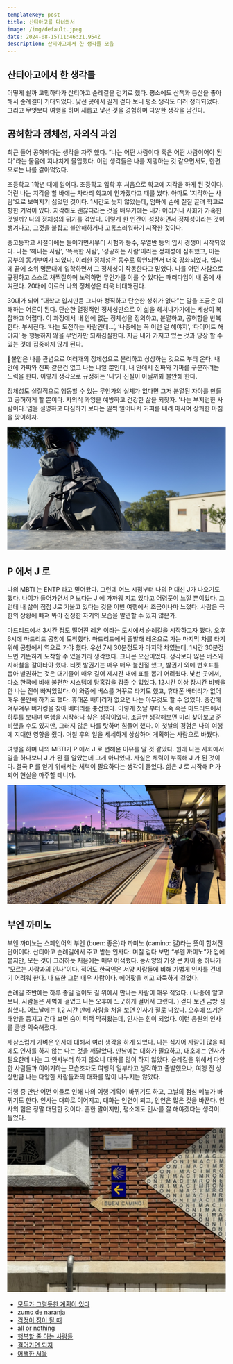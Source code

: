 ```yaml
---
templateKey: post
title: 산티아고를 다녀와서
image: /img/default.jpeg
date: 2024-08-15T11:46:21.954Z
description: 산티아고에서 한 생각들 모음
---
```

## 산티아고에서 한 생각들

어떻게 쉴까 고민하다가 산티아고 순례길을 걷기로 했다. 평소에도 산책과 등산을 좋아해서 순례길이 기대되었다. 낯선 곳에서 길게 걷다 보니 평소 생각도 더러 정리되었다. 그리고 무엇보다 여행을 하며 새롭고 낯선 것을 경험하며 다양한 생각을 남긴다.

## 공허함과 정체성, 자의식 과잉

최근 들어 공허하다는 생각을 자주 했다. “나는 어떤 사람이다 혹은 어떤 사람이어야 된다"라는 물음에 지나치게 몰입했다. 이런 생각들은 나를 지탱하는 것 같으면서도, 한편으로는 나를 갉아먹었다. 

초등학교 1학년 때에 일이다. 초등학교 입학 후 처음으로 학교에 지각을 하게 된 것이다. 어린 나는 지각을 할 바에는 차라리 학교에 안가겠다고 때를 썼다. 아마도 '지각하는 사람'으로 보여지기 싫었던 것이다. 1시간도 늦지 않았는데, 엄마에 손에 질질 끌려 학교로 향한 기억이 있다. 지각해도 괜찮다라는 것을 배우기에는 내가 어리거나 사회가 가혹한 것일까? 나의 정체성의 위기를 겪었다. 이렇게 한 인간이 성장하면서 정체성이라는 것이 생겨나고, 그것을 붙잡고 불안해하거나 고통스러워하기 시작한 것이다.

중고등학교 시절이에는 들어가면서부터 시험과 등수, 우열반 등의 입시 경쟁이 시작되었다. 나는 '해내는 사람', '똑똑한 사람', '성공하는 사람'이라는 정체성에 심취했고, 이는 공부의 동기부여가 되었다. 이러한 정체성은 등수로 확인되면서 더욱 강화되었다. 입시에 끝에 소위 명문대에 입학하면서 그 정체성이 작동한다고 믿었다. 나를 어떤 사람으로 규정하고 스스로 채찍질하며 노력하면 무언가를 이룰 수 있다는 패러다임이 내 몸에 새겨졌다. 20대에 이르러 나의 정체성은 더욱 비대해진다. 

30대가 되어 “대학교 입시만큼 그나마 정직하고 단순한 성취가 없다”는 말을 조금은 이해하는 어른이 된다. 단순한 열정적인 정체성만으로 이 삶을 헤쳐나가기에는 세상이 복잡하고 어렵다. 이 과정에서 내 안에 없는 정체성을 정의하고, 분열하고, 공허함을 반복한다. 부서진다. ‘나는 도전하는 사람인데…’, ‘나중에는 꼭 이런 걸 해야지’, ‘다이어트 해야지’ 등 행동하지 않을 무언가만 되새김질한다. 지금 내가 가지고 있는 것과 당장 할 수 있는 것에 집중하지 않게 된다. 

불안은 나를 관념으로 여러개의 정체성으로 분리하고 상상하는 것으로 부터 온다. 내 안에 가짜와 진짜 같은건 없고 나는 나일 뿐인데, 내 안에서 진짜와 가짜를 구분하려는 노력을 한다. 이렇게 생각으로 규정하는 '내'가 진실이 아닐까봐 불안해 한다. 

정체성도 실질적으로 행동할 수 있는 무언가의 실체가 없다면 그저 분열된 자아를 만들고 공허하게 할 뿐이다. 자의식 과잉을 예방하고 건강한 삶을 되찾자. '나는 부지런한 사람이다.'임을 설명하고 다짐하기 보다는 일찍 일어나서 커피를 내려 마시며 상쾌한 아침을 맞이하자. 

![](/img/aaf8cfa8-21c0-472c-9be6-d804dfe89b15_1_201_a.jpeg)

## P 에서 J 로

나의 MBTI 는 ENTP 라고 믿어왔다. 그런데 어느 시점부터 나의 P 대신 J가 나오기도 했다. 나이가 들어가면서 P 보다는 J 에 가까워 지고 있다고 어렴풋이 느낄 뿐이었다. 그런데 내 삶이 점점 J로 기울고 있다는 것을 이번 여행에서 조금이나마 느꼈다. 사람은 극한의 상황에 빠져 봐야 진정한 자기의 모습을 발견할 수 있지 않은가.

마드리드에서 3시간 정도 떨어진 레온 이라는 도시에서 순례길을 시작하고자 했다. 오후 6시에 마드리드 공항에 도착했다. 마드리드에서 출발해 레온으로 가는 마지막 차를 타기 위해 공항에서 역으로 가야 했다. 우선 7시 30분정도가 마지막 차였는데, 1시간 30분정도면 거뜬하게 도착할 수 있을거라 생각했다. 크나큰 오산이었다. 생각보다 많은 버스와 지하철을 갈아타야 했다. 티켓 발권기는 매우 매우 불친절 했고, 발권기 외에 번호표를 뽑아 발권하는 것은 대기줄이 매우 길어 제시간 내에 표를 뽑기 어려웠다. 낯선 곳에서, 다소 한국에 비해 불편한 시스템에 당혹감을 감출 수 없었다. 12시간 이상 장시간 비행을 한 나는 진이 빠져있었다. 이 와중에 버스를 거꾸로 타기도 했고, 휴대폰 배터리가 없어 매우 불안해 하기도 했다. 휴대폰 배터리가 없으면 나는 아무것도 할 수 없었다. 중간에 겨우겨우 버거킹을 찾아 베터리를 충전했다. 이렇게 첫날 부터 노숙 혹은 마드리드에서 하루를 보내며 여행을 시작하나 싶은 생각이었다. 조금만 생각해보면 미리 찾아보고 준비했을 수도 있지만, 그러지 않은 나를 탓하며 힘들어 했다. 이 첫날의 경험은 나의 여행에 지대한 영향을 줬다. 며칠 후의 일을 세세하게 상상하며 계획하는 사람으로 바꿨다.

여행을 하며 나의 MBTI가  P 에서 J 로 변해온 이유를 알 것 같았다. 원래 나는 사회에서 일을 하다보니 J 가 된 줄 알았는데 그게 아니었다. 사실은 체력이 부족해 J 가 된 것이다. 결국 P 를 얻기 위해서는 체력이 필요하다는 생각이 들었다. 삶은 J 로 시작해 P 가 되어 현실을 마주할 테니까.

![](/img/img_0414.jpeg)

## 부엔 까미노

부엔 까미노는 스페인어의 부엔 (buen: 좋은)과 까미노 (camino: 길)라는 뜻이 합쳐진 단어이다. 산티아고 순례길에서 주고 받는 인사다. 며칠 걷다 보면 “부엔 까미노”가 입에 붙지만, 모든 것이 그러하듯 처음에는 매우 어색했다. 동서양의 가장 큰 차이 중 하나가 “모르는 사람과의 인사”이다. 적어도 한국인은 서양 사람들에 비해 가볍게 인사를 건네기 어려워 한다. 나 또한 그런 매우 사람이다. 에어팟을 끼고 과묵하게 걸었다.

순례길 초반에는 하루 종일 걸어도 길 위에서 만나는 사람이 매우 적었다. ( 나중에 알고 보니, 사람들은 새벽에 걸었고 나는 오후에 느긋하게 걸어서 그랬다. ) 걷다 보면 금방 심심했다. 어느날에는 1,2 시간 만에 사람을 처음 보면 인사가 절로 나왔다.  오후에 뜨거운 태양을 등지고 걷다 보면 숨이 턱턱 막혀왔는데, 인사는 힘이 되었다. 이런 응원의 인사를 금방 익숙해졌다.   

새삼스럽게 가벼운 인사에 대해서 여러 생각을 하게 되었다. 나는 심지어 사람이 많을 때에도 인사를 하지 않는 다는 것을 깨달았다. 만남에는 대화가 필요하고, 대호에는 인사가 필요한데 나는 그 인사부터 하지 않으니 대화를 많이 하지 않았다. 순례길을 위해서 다양한 사람들과 이야기하는 모습조차도 여행의 일부라고 생각하고 출발했으나, 여행 전 상상만큼 나는 다양한 사람들과의 대화를 많이 나누지는 않았다.

여행 중 만난 어떤 이들로 인해 나의 여행 계획이 바뀌기도 하고, 그날의 점심 메뉴가 바뀌기도 한다. 인사는 대화로 이어지고, 대화는 인연이 되고, 인연은 많은 것을 바꾼다.  인사의 힘은 정말 대단한 것이다. 흔한 말이지만, 평소에도 인사를 잘 해야겠다는 생각이 들었다.


![](/img/09b53dd1-f5e5-47a1-a271-4eb4cde30de4_1_105_c.jpeg)


* [모두가 그럴듯한 계획이 있다](https://jayonthegreen.github.io/post/%EB%AA%A8%EB%91%90%EA%B0%80-%EA%B7%B8%EB%9F%B4%EB%93%AF%ED%95%9C-%EA%B3%84%ED%9A%8D%EC%9D%B4-%EC%9E%88%EB%8B%A4/)
* [zumo de naranja](https://jayonthegreen.github.io/post/zumo-de-naranja/)
* [걱정이 짐이 될 때](https://jayonthegreen.github.io/post/%EA%B1%B1%EC%A0%95%EC%9D%B4-%EC%A7%90%EC%9D%B4-%EB%90%A0-%EB%95%8C/)
* [all or nothing](https://jayonthegreen.github.io/post/all-or-nothing/)
* [행복할 줄 아는 사람들](https://jayonthegreen.github.io/post/%ED%96%89%EB%B3%B5%ED%95%A0-%EC%A4%84-%EC%95%84%EB%8A%94-%EC%82%AC%EB%9E%8C%EB%93%A4/)
* [걸어가면 되지](https://jayonthegreen.github.io/post/%EA%B1%B8%EC%96%B4%EA%B0%80%EB%A9%B4-%EB%90%98%EC%A7%80/)
* [어색한 서울](https://jayonthegreen.github.io/post/%EC%96%B4%EC%83%89%ED%95%9C-%EC%84%9C%EC%9A%B8/)
